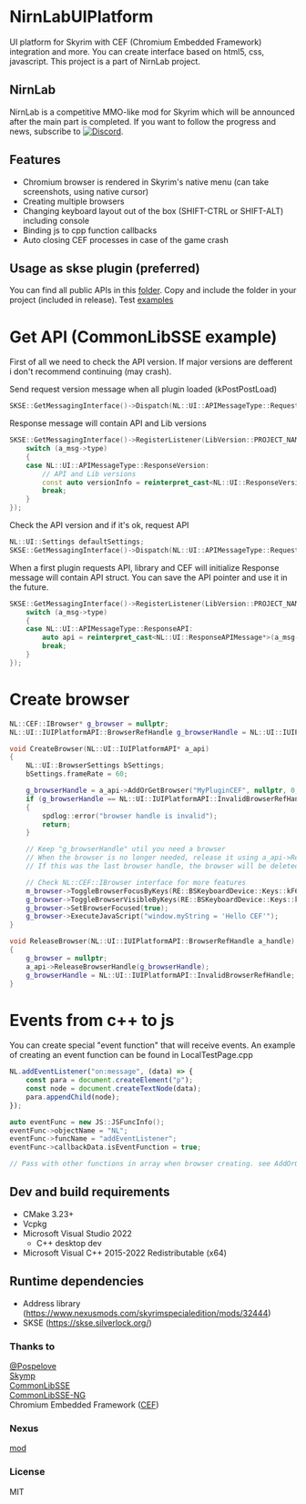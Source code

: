 # NirnLabUIPlatform

UI platform for Skyrim with CEF (Chromium Embedded Framework) integration and more. You can create interface based on html5, css, javascript. This project is a part of NirnLab project.

## NirnLab

NirnLab is a competitive MMO-like mod for Skyrim which will be announced after the main part is completed.
If you want to follow the progress and news, subscribe to [![Discord](https://img.shields.io/discord/1004071212361711678?label=Discord&logo=Discord)](https://discord.gg/zxgzE45Vtz).

## Features
- Chromium browser is rendered in Skyrim's native menu (can take screenshots, using native cursor)
- Creating multiple browsers
- Changing keyboard layout out of the box (SHIFT-CTRL or SHIFT-ALT) including console
- Binding js to cpp function callbacks
- Auto closing CEF processes in case of the game crash

## Usage as skse plugin (preferred)
You can find all public APIs in this [folder](https://github.com/kkEngine/NirnLabUIPlatform/tree/main/src/UIPlatform/NirnLabUIPlatformAPI). Copy and include the folder in your project (included in release).
Test [examples](https://github.com/kkEngine/NirnLabUIPlatform/tree/main/src/UIPlatformTest)  

# Get API (CommonLibSSE example)
First of all we need to check the API version. If major versions are defferent i don't recommend continuing (may crash).

Send request version message when all plugin loaded (kPostPostLoad)
```cpp
SKSE::GetMessagingInterface()->Dispatch(NL::UI::APIMessageType::RequestVersion, nullptr, 0, LibVersion::PROJECT_NAME);
```
Response message will contain API and Lib versions
```cpp
SKSE::GetMessagingInterface()->RegisterListener(LibVersion::PROJECT_NAME, [](SKSE::MessagingInterface::Message* a_msg) {
    switch (a_msg->type)
    {
    case NL::UI::APIMessageType::ResponseVersion:
        // API and Lib versions
        const auto versionInfo = reinterpret_cast<NL::UI::ResponseVersionMessage*>(a_msg->data); 
        break;
    }
});
```

Check the API version and if it's ok, request API
```cpp
NL::UI::Settings defaultSettings;
SKSE::GetMessagingInterface()->Dispatch(NL::UI::APIMessageType::RequestAPI, &defaultSettings, sizeof(defaultSettings), NL::UI::LibVersion::PROJECT_NAME);
```
When a first plugin requests API, library and CEF will initialize
Response message will contain API struct. You can save the API pointer and use it in the future.
```cpp
SKSE::GetMessagingInterface()->RegisterListener(LibVersion::PROJECT_NAME, [](SKSE::MessagingInterface::Message* a_msg) {
    switch (a_msg->type)
    {
    case NL::UI::APIMessageType::ResponseAPI:
        auto api = reinterpret_cast<NL::UI::ResponseAPIMessage*>(a_msg->data)->API;
        break;
    }
});
```

# Create browser
```cpp
NL::CEF::IBrowser* g_browser = nullptr;
NL::UI::IUIPlatformAPI::BrowserRefHandle g_browserHandle = NL::UI::IUIPlatformAPI::InvalidBrowserRefHandle;

void CreateBrowser(NL::UI::IUIPlatformAPI* a_api)
{
    NL::UI::BrowserSettings bSettings;
    bSettings.frameRate = 60;

    g_browserHandle = a_api->AddOrGetBrowser("MyPluginCEF", nullptr, 0, "https://www.youtube.com", &bSettings, g_browser);
    if (g_browserHandle == NL::UI::IUIPlatformAPI::InvalidBrowserRefHandle)
    {
        spdlog::error("browser handle is invalid");
        return;
    }

    // Keep "g_browserHandle" util you need a browser
    // When the browser is no longer needed, release it using a_api->ReleaseBrowserHandle();
    // If this was the last browser handle, the browser will be deleted

    // Check NL::CEF::IBrowser interface for more features
    m_browser->ToggleBrowserFocusByKeys(RE::BSKeyboardDevice::Keys::kF6, 0);
    g_browser->ToggleBrowserVisibleByKeys(RE::BSKeyboardDevice::Keys::kF7, 0);
    g_browser->SetBrowserFocused(true);
    g_browser->ExecuteJavaScript("window.myString = 'Hello CEF'"); 
}

void ReleaseBrowser(NL::UI::IUIPlatformAPI::BrowserRefHandle a_handle)
{
    g_browser = nullptr;
    a_api->ReleaseBrowserHandle(g_browserHandle);
    g_browserHandle = NL::UI::IUIPlatformAPI::InvalidBrowserRefHandle;
}
```

# Events from c++ to js
You can create special "event function" that will receive events.
An example of creating an event function can be found in LocalTestPage.cpp

```js
NL.addEventListener("on:message", (data) => {
	const para = document.createElement("p");
	const node = document.createTextNode(data);
	para.appendChild(node);
});
```

```cpp
auto eventFunc = new JS::JSFuncInfo();
eventFunc->objectName = "NL";
eventFunc->funcName = "addEventListener";
eventFunc->callbackData.isEventFunction = true;

// Pass with other functions in array when browser creating. see AddOrGetBrowser in api.
```

## Dev and build requirements
- CMake 3.23+
- Vcpkg
- Microsoft Visual Studio 2022
    - C++ desktop dev
- Microsoft Visual C++ 2015-2022 Redistributable (x64)

## Runtime dependencies
- Address library (https://www.nexusmods.com/skyrimspecialedition/mods/32444)
- SKSE (https://skse.silverlock.org/)

### Thanks to
[@Pospelove](https://github.com/Pospelove) <br />
[Skymp](https://github.com/skyrim-multiplayer/skymp) <br />
[CommonLibSSE](https://github.com/Ryan-rsm-McKenzie/CommonLibSSE) <br />
[CommonLibSSE-NG](https://github.com/CharmedBaryon/CommonLibSSE-NG) <br />
Chromium Embedded Framework ([CEF](https://bitbucket.org/chromiumembedded/cef)) <br />

### Nexus
[mod](https://www.nexusmods.com/skyrimspecialedition/mods/125447)

### License
MIT
